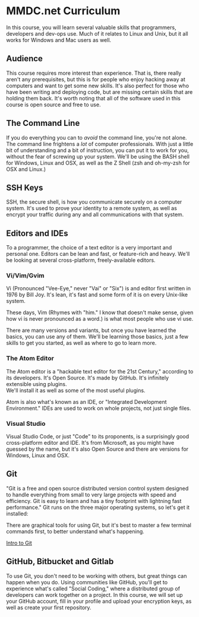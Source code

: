 # MMDC.net Curriculum
In this course, you will learn several valuable skills that programmers, developers and dev-ops use.  Much of it relates to Linux and Unix, but it all works for Windows and Mac users as well.

## Audience
This course requires more interest than experience.  That is, there really aren't any prerequisites, but this is for people who enjoy hacking away at computers and want to get some new skills.
It's also perfect for those who have been writing and deploying code, but are missing certain skills that are holding them back.
It's worth noting that all of the software used in this course is open source and free to use.

## The Command Line
If you do everything you can to *avoid* the command line, you're not alone. The command line frightens a *lot* of computer professionals.  With just a little bit of understanding and a bit of instruction, you can put it to work for you, without the fear of screwing up your system.
We'll be using the BASH shell for Windows, Linux and OSX, as well as the Z Shell (zsh and oh-my-zsh for OSX and Linux.)

## SSH Keys
SSH, the secure shell, is how you communicate securely on a computer system.  It's used to prove your identity to a remote system, as well as encrypt your traffic during any and all communications with that system.

## Editors and IDEs
To a programmer, the choice of a text editor is a very important and personal one.  Editors can be lean and fast, or feature-rich and heavy. We'll be looking at several cross-platform, freely-available editors.  

### Vi/Vim/Gvim
Vi (Pronounced "Vee-Eye," never "Vai" or "Six") is and editor first written in 1976 by Bill Joy.  It's lean, it's fast and some form of it is on every Unix-like system.

These days, Vim (Rhymes with "him." I know that doesn't make sense, given how vi is never pronounced as a word.) is what most people who use vi use.  

There are many versions and variants, but once you have learned the basics, you can use any of them. We'll be learning those basics, just a few skills to get you started, as well as where to go to learn more.

### The Atom Editor
The Atom editor is a "hackable text editor for the 21st Century," according to its developers. It's Open Source.  It's made by GitHub.  It's infinitely extensible using plugins.  
We'll install it as well as some of the most useful plugins.

Atom is also what's known as an IDE, or "Integrated Development Environment."  IDEs are used to work on whole projects, not just single files.  

### Visual Studio
Visual Studio Code, or just "Code" to its proponents, is a surprisingly good cross-platform editor and IDE.  It's from Microsoft, as you might have guessed by the name, but it's also Open Source and there are versions for Windows, Linux and OSX.

## Git
"Git is a free and open source distributed version control system designed to handle everything from small to very large projects with speed and efficiency. Git is easy to learn and has a tiny footprint with lightning fast performance."
Git runs on the three major operating systems, so let's get it installed:

There are graphical tools for using Git, but it's best to master a few terminal commands first, to better understand what's happening.

[Intro to Git](https://github.com/mmdc-net/curriculum/blob/master/git.md)



## GitHub, Bitbucket and Gitlab
To use Git, you don't need to be working with others, but great things can happen when you do.  Using communities like GitHub, you'll get to experience what's called "Social Coding," where a distributed group of developers can work together on a project.
In this course, we will set up your GitHub account, fill in your profile and upload your encryption keys, as well as create your first repository.

